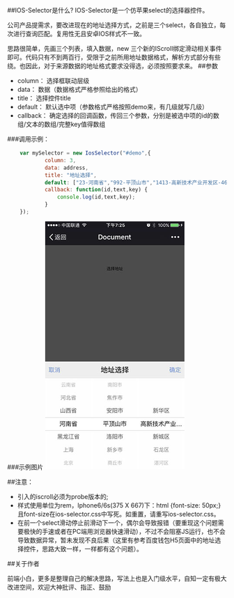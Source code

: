 
##IOS-Selector是什么?
IOS-Selector是一个仿苹果select的选择器控件。

公司产品提需求，要改进现在的地址选择方式，之前是三个select，各自独立，每次进行查询匹配。复用性无且安卓IOS样式不一致。

思路很简单，先画三个列表，填入数据，new 三个新的IScroll绑定滑动相关事件即可。代码只有不到两百行，受限于之前所用地址数据格式，解析方式部分有些绕。也因此，对于来源数据的地址格式要求没得选，必须按照要求来。
##参数

* column： 选择框联动层级
* data： 数据（数据格式严格参照给出的格式）
* title： 选择控件title
* default： 默认选中项（参数格式严格按照demo来，有几级就写几级）
* callback： 确定选择的回调函数，传回三个参数，分别是被选中项的id的数组/文本的数组/完整key值得数组

###调用示例：

```javascript
    var mySelector = new IosSelector("#demo",{
            column: 3,
            data: address,
            title: "地址选择",
            default: ["23-河南省","992-平顶山市","1413-高新技术产业开发区-467000-0375"],
            callback: function(id,text,key) {
                console.log(id,text,key);
            }
    });
```

###示例图片
![image](https://github.com/web677/IOS-Select/blob/master/img/ios-selector.jpg)

##注意：

* 引入的iscroll必须为probe版本的;
* 样式使用单位为rem，Iphone6/6s(375 X 667)下：html {font-size: 50px;} 且font-size在ios-selector.css中写死。如重置，请重写ios-selector.css。
* 在前一个select滑动停止前滑动下一个，偶尔会导致报错（要重现这个问题需要极快的手速或者在PC端用浏览器快速滑动），不过不会阻塞JS运行，也不会导致数据异常，暂未发现不良后果（这里有参考百度钱包H5页面中的地址选择控件，思路大致一样，一样都有这个问题）。

##关于作者

前端小白，更多是整理自己的解决思路，写法上也是入门级水平，自知一定有极大改进空间，欢迎大神批评、指正、鼓励
